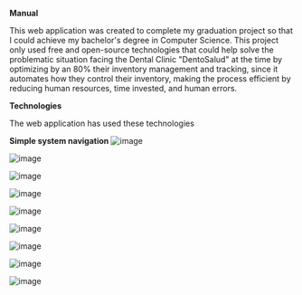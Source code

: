 **Manual**

This web application was created to complete my graduation project so that I could achieve my bachelor's degree in Computer Science. This project only used free and open-source technologies that could help solve the problematic situation facing the Dental Clinic "DentoSalud" at the time by optimizing by an 80% their inventory management and tracking, since it automates how they control their inventory, making the process efficient by reducing human resources, time invested, and human errors. 

**Technologies**

The web application has used these technologies 

**Simple system navigation**
![image](https://github.com/user-attachments/assets/16919593-b522-469c-bc82-737706362523)

![image](https://github.com/user-attachments/assets/9d6c16f6-8d74-41e4-919c-81366eb27943)

![image](https://github.com/user-attachments/assets/b2457124-0415-4992-a4c8-ced810fec349)

![image](https://github.com/user-attachments/assets/5f920767-0af7-4789-91a6-cb18df971b24)

![image](https://github.com/user-attachments/assets/7b401ef6-2202-4329-9535-863bca640ccc)

![image](https://github.com/user-attachments/assets/06ae3a00-02f7-4e58-b374-33ac758866b1)

![image](https://github.com/user-attachments/assets/fad7d1a1-ecbd-4963-a4fc-53fcfb16704c)

![image](https://github.com/user-attachments/assets/caa907be-0e2f-4143-afda-526aba7aafdf)

![image](https://github.com/user-attachments/assets/a7f4d210-b78d-4c49-bd08-dd28a1e98e76)
